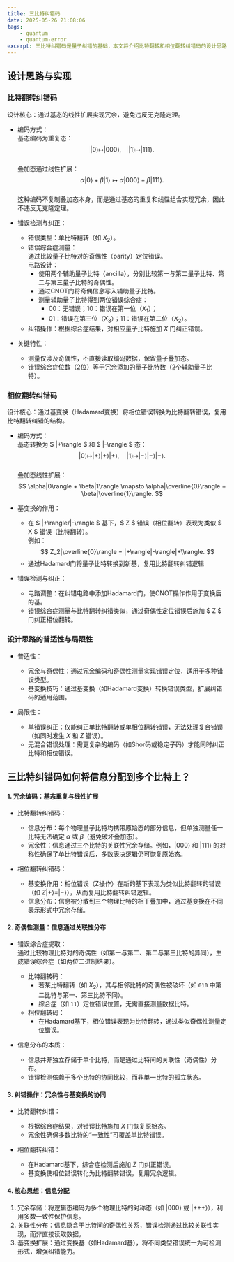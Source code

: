 ```yaml
---
title: 三比特纠错码
date: 2025-05-26 21:08:06
tags:
    - quantum
    - quantum-error
excerpt: 三比特纠错码是量子纠错的基础，本文将介绍比特翻转和相位翻转纠错码的设计思路、实现细节及其在量子信息处理中的应用。
---
```


## 设计思路与实现
### 比特翻转纠错码
设计核心：通过基态的线性扩展实现冗余，避免违反无克隆定理。  
- 编码方式：  
  基态编码为重复态：  
  $$
  |0\rangle \mapsto |000\rangle, \quad |1\rangle \mapsto |111\rangle.
  $$  
  叠加态通过线性扩展：  
  $$
  \alpha|0\rangle + \beta|1\rangle \mapsto \alpha|000\rangle + \beta|111\rangle.
  $$  
  这种编码不复制叠加态本身，而是通过基态的重复和线性组合实现冗余，因此不违反无克隆定理。

- 错误检测与纠正：  
  - 错误类型：单比特翻转（如 $X_2$）。  
  - 错误综合症测量：  
    通过比较量子比特对的奇偶性（parity）定位错误。  
    电路设计：  
    - 使用两个辅助量子比特（ancilla），分别比较第一与第二量子比特、第二与第三量子比特的奇偶性。  
    - 通过CNOT门将奇偶信息写入辅助量子比特。  
    - 测量辅助量子比特得到两位错误综合症：  
      - 00：无错误；10：错误在第一位（$X_1$）；  
      - 01：错误在第三位（$X_3$）；11：错误在第二位（$X_2$）。  
  - 纠错操作：根据综合症结果，对相应量子比特施加 $X$ 门纠正错误。

- 关键特性：  
  - 测量仅涉及奇偶性，不直接读取编码数据，保留量子叠加态。  
  - 错误综合症位数（2位）等于冗余添加的量子比特数（2个辅助量子比特）。  

### 相位翻转纠错码
设计核心：通过基变换（Hadamard变换）将相位错误转换为比特翻转错误，复用比特翻转纠错的结构。  
- 编码方式：  
  基态转换为 $ |+\rangle $ 和 $ |-\rangle $ 态：  
  $$
  |0\rangle \mapsto |+\rangle|+\rangle|+\rangle, \quad |1\rangle \mapsto |-\rangle|-\rangle|-\rangle.
  $$  
  叠加态线性扩展：  
  $$
  \alpha|0\rangle + \beta|1\rangle \mapsto \alpha|\overline{0}\rangle + \beta|\overline{1}\rangle.
  $$  

- 基变换的作用：  
  - 在 $ |+\rangle/|-\rangle $ 基下，$ Z $ 错误（相位翻转）表现为类似 $ X $ 错误（比特翻转）。  
    例如：  
    $$
    Z_2|\overline{0}\rangle = |+\rangle|-\rangle|+\\rangle.
    $$  
  - 通过Hadamard门将量子比特转换到新基，复用比特翻转纠错逻辑

- 错误检测与纠正：  
  - 电路调整：在纠错电路中添加Hadamard门，使CNOT操作作用于变换后的基。  
  - 错误综合症测量与比特翻转纠错类似，通过奇偶性定位错误后施加 $ Z $ 门纠正相位翻转。  


### 设计思路的普适性与局限性
- 普适性：  
  - 冗余与奇偶性：通过冗余编码和奇偶性测量实现错误定位，适用于多种错误类型。  
  - 基变换技巧：通过基变换（如Hadamard变换）转换错误类型，扩展纠错码的适用范围。  

- 局限性：  
  - 单错误纠正：仅能纠正单比特翻转或单相位翻转错误，无法处理复合错误（如同时发生 $X$ 和 $Z$ 错误）。  
  - 无混合错误处理：需更复杂的编码（如Shor码或稳定子码）才能同时纠正比特和相位错误。  

## 三比特纠错码如何将信息分配到多个比特上？

#### 1. 冗余编码：基态重复与线性扩展  
- 比特翻转纠错码：  
  - 信息分布：每个物理量子比特均携带原始态的部分信息，但单独测量任一比特无法确定 $\alpha$ 或 $\beta$（避免破坏叠加态）。  
  - 冗余性：信息通过三个比特的关联性冗余存储。例如，|000⟩ 和 |111⟩ 的对称性确保了单比特错误后，多数表决逻辑仍可恢复原始态。

- 相位翻转纠错码：  
  - 基变换作用：相位错误（Z操作）在新的基下表现为类似比特翻转的错误（如 $Z|+\rangle = |-\rangle$），从而复用比特翻转纠错逻辑。
  - 信息分布：信息被分散到三个物理比特的相干叠加中，通过基变换在不同表示形式中冗余存储。

#### 2. 奇偶性测量：信息通过关联性分布  
- 错误综合症提取：  
  通过比较物理比特对的奇偶性（如第一与第二、第二与第三比特的异同），生成错误综合症（如两位二进制结果）。  
  - 比特翻转码：  
    - 若某比特翻转（如 $X_2$），其与相邻比特的奇偶性被破坏（如 `010` 中第二比特与第一、第三比特不同）。  
    - 综合症（如 `11`）定位错误位置，无需直接测量数据比特。  
  - 相位翻转码：  
    - 在Hadamard基下，相位错误表现为比特翻转，通过类似奇偶性测量定位错误。

- 信息分布的本质：  
  - 信息并非独立存储于单个比特，而是通过比特间的关联性（奇偶性）分布。  
  - 错误检测依赖于多个比特的协同比较，而非单一比特的孤立状态。

#### 3. 纠错操作：冗余性与基变换的协同  
- 比特翻转纠错：  
  - 根据综合症结果，对错误比特施加 $X$ 门恢复原始态。  
  - 冗余性确保多数比特的“一致性”可覆盖单比特错误。  

- 相位翻转纠错：  
  - 在Hadamard基下，综合症检测后施加 $Z$ 门纠正错误。  
  - 基变换使相位错误转化为比特翻转错误，复用冗余逻辑。

#### 4. 核心思想：信息分配  
1. 冗余存储：将逻辑态编码为多个物理比特的对称态（如 |000⟩ 或 |+++⟩），利用多数一致性保护信息。
2. 关联性分布：信息隐含于比特间的奇偶性关系，错误检测通过比较关联性实现，而非直接读取数据。
3. 基变换扩展：通过变换基（如Hadamard基），将不同类型错误统一为可检测形式，增强纠错能力。  
